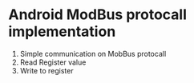 # Android ModBus protocall implementation

1. Simple communication on MobBus protocall
2. Read Register value
3. Write to register

